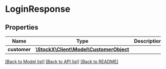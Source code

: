 # LoginResponse

## Properties
Name | Type | Description | Notes
------------ | ------------- | ------------- | -------------
**customer** | [**\StockX\Client\Model\CustomerObject**](CustomerObject.md) |  | [optional] 

[[Back to Model list]](../README.md#documentation-for-models) [[Back to API list]](../README.md#documentation-for-api-endpoints) [[Back to README]](../README.md)


